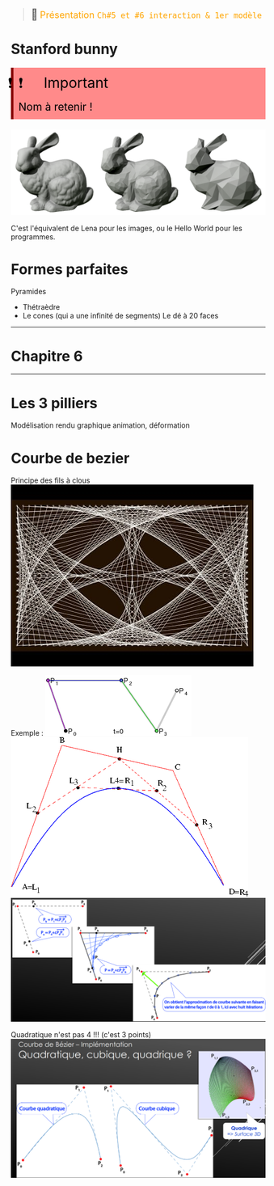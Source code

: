 > <span style="font-size: 1.5em">📖</span> <span style="color: orange; font-size: 1.3em;">Présentation `Ch#5 et #6
interaction & 1er modèle`</span>



# Stanford bunny

<!-- #region IMPORTANT BLOCK --> 
<div style="margin: 20px auto; padding: 10px; background-color: #ff8a8a; border-left: 5px solid #8a0000;color: black; font-size: 2em">
<span style="letter-spacing: -30px; margin-right:50px">❗❗</span>Important<br>
<span style="font-size: 0.75em">
Nom à retenir !
</span></div>

<!-- #endregion IMPORTANT BLOCK -->

![](Screen/2022-10-28-14-27-30.png)

C'est l'équivalent de Lena pour les images, ou le Hello World pour les programmes.

# Formes parfaites

Pyramides 
- Thétraèdre
- Le cones (qui a une infinité de segments)
Le dé à 20 faces


-----
# Chapitre 6
----

# Les 3 pilliers

Modélisation
rendu graphique
animation, déformation

# Courbe de bezier

Principe des fils à clous 
![](Screen/2022-10-28-14-51-42.png)

Exemple : 
![](Screen/bezier_forth_anim.gif)
![](Screen/2022-10-28-14-49-28.png)
![](Screen/2022-10-28-14-54-13.png)

Quadratique n'est pas 4 !!! (c'est 3 points)
![](Screen/2022-10-28-14-54-53.png)
